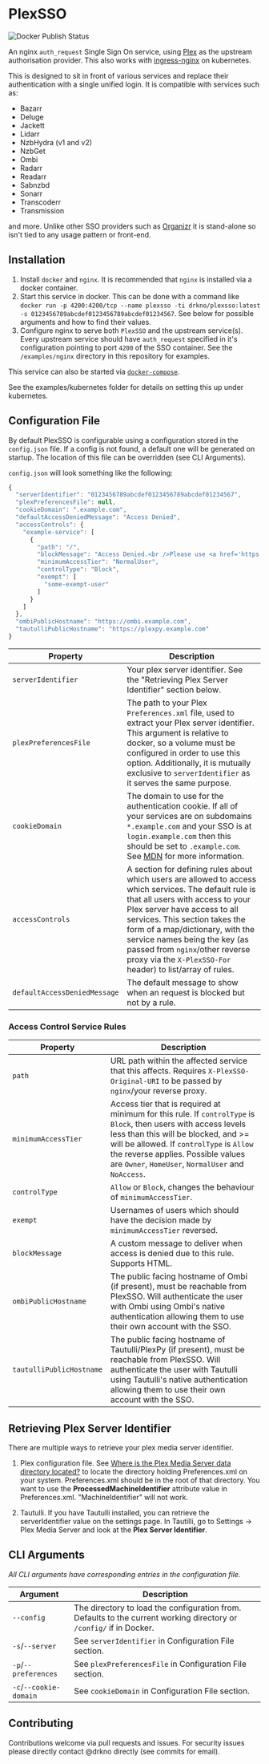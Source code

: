 # PlexSSO

![Docker Publish Status](https://github.com/drkno/PlexSSOv2/workflows/Publish%20Docker%20image/badge.svg)

An nginx `auth_request` Single Sign On service, using [Plex](https://plex.tv) as the upstream authorisation provider. This also works with [ingress-nginx](https://github.com/kubernetes/ingress-nginx) on kubernetes.

This is designed to sit in front of various services and replace their authentication with a single unified login. It is compatible with services such as:

- Bazarr
- Deluge
- Jackett
- Lidarr
- NzbHydra (v1 and v2)
- NzbGet
- Ombi
- Radarr
- Readarr
- Sabnzbd
- Sonarr
- Transcoderr
- Transmission

and more. Unlike other SSO providers such as [Organizr](https://github.com/causefx/Organizr) it is stand-alone so isn't tied to any usage pattern or front-end.

## Installation

1. Install `docker` and `nginx`. It is recommended that `nginx` is installed via a docker container.
2. Start this service in docker. This can be done with a command like `docker run -p 4200:4200/tcp --name plexsso -ti drkno/plexsso:latest -s 0123456789abcdef0123456789abcdef01234567`. See below for possible arguments and how to find their values.
3. Configure nginx to serve both `PlexSSO` and the upstream service(s). Every upstream service should have `auth_request` specified in it's configuration pointing to port `4200` of the SSO container. See the `/examples/nginx` directory in this repository for examples.

This service can also be started via [`docker-compose`](./examples/docker-compose.yaml).

See the examples/kubernetes folder for details on setting this up under kubernetes.

## Configuration File

By default PlexSSO is configurable using a configuration stored in the `config.json` file. If a config is not found, a default one will be generated on startup. The location of this file can be overridden (see CLI Arguments).

`config.json` will look something like the following:

```js
{
  "serverIdentifier": "0123456789abcdef0123456789abcdef01234567",
  "plexPreferencesFile": null,
  "cookieDomain": ".example.com",
  "defaultAccessDeniedMessage": "Access Denied",
  "accessControls": {
    "example-service": [
      {
        "path": "/",
        "blockMessage": "Access Denied.<br />Please use <a href='https://ombi.example.com'>Ombi</a> instead.",
        "minimumAccessTier": "NormalUser",
        "controlType": "Block",
        "exempt": [
          "some-exempt-user"
        ]
      }
    ]
  },
  "ombiPublicHostname": "https://ombi.example.com",
  "tautulliPublicHostname": "https://plexpy.example.com"
}
```

| Property              | Description |
|-----------------------|-------------|
| `serverIdentifier`    | Your plex server identifier. See the "Retrieving Plex Server Identifier" section below. |
| `plexPreferencesFile` | The path to your Plex `Preferences.xml` file, used to extract your Plex server identifier. This argument is relative to docker, so a volume must be configured in order to use this option. Additionally, it is mutually exclusive to `serverIdentifier` as it serves the same purpose. |
| `cookieDomain` | The domain to use for the authentication cookie. If all of your services are on subdomains `*.example.com` and your SSO is at `login.example.com` then this should be set to `.example.com`. See [MDN](https://developer.mozilla.org/en-US/docs/Web/HTTP/Cookies) for more information. |
| `accessControls` | A section for defining rules about which users are allowed to access which services. The default rule is that all users with access to your Plex server have access to all services. This section takes the form of a map/dictionary, with the service names being the key (as passed from `nginx`/other reverse proxy via the `X-PlexSSO-For` header) to list/array of rules. |
| `defaultAccessDeniedMessage` | The default message to show when an request is blocked but not by a rule. |

### Access Control Service Rules

| Property              | Description |
|-----------------------|-------------|
| `path` | URL path within the affected service that this affects. Requires `X-PlexSSO-Original-URI` to be passed by `nginx`/your reverse proxy. |
| `minimumAccessTier` | Access tier that is required at minimum for this rule. If `controlType` is `Block`, then users with access levels less than this will be blocked, and >= will be allowed. If `controlType` is `Allow` the reverse applies. Possible values are `Owner`, `HomeUser`, `NormalUser` and `NoAccess`. |
| `controlType` | `Allow` or `Block`, changes the behaviour of `minimumAccessTier`. |
| `exempt` | Usernames of users which should have the decision made by `minimumAccessTier` reversed. |
| `blockMessage` | A custom message to deliver when access is denied due to this rule. Supports HTML. |
| `ombiPublicHostname` | The public facing hostname of Ombi (if present), must be reachable from PlexSSO. Will authenticate the user with Ombi using Ombi's native authentication allowing them to use their own account with the SSO. |
| `tautulliPublicHostname` | The public facing hostname of Tautulli/PlexPy (if present), must be reachable from PlexSSO. Will authenticate the user with Tautulli using Tautulli's native authentication allowing them to use their own account with the SSO. |

## Retrieving Plex Server Identifier

There are multiple ways to retrieve your plex media server identifier.

1. Plex configuration file. See [Where is the Plex Media Server data directory located?](https://support.plex.tv/articles/202915258-where-is-the-plex-media-server-data-directory-located/) to locate the directory holding Preferences.xml on your system. Preferences.xml should be in the root of that directory. You want to use the **ProcessedMachineIdentifier** attribute value in Preferences.xml. "MachineIdentifier" will not work.

2. Tautulli. If you have Tautulli installed, you can retrieve the serverIdentifier value on the settings page. In Tautilli, go to Settings -> Plex Media Server and look at the **Plex Server Identifier**.

## CLI Arguments

_All CLI arguments have corresponding entries in the configuration file._

| Argument             | Description |
|----------------------|-------------|
| `--config`           | The directory to load the configuration from. Defaults to the current working directory or `/config/` if in Docker. |
| `-s`/`--server`      | See `serverIdentifier` in Configuration File section. |
| `-p`/`--preferences` | See `plexPreferencesFile` in Configuration File section. |
| `-c`/`--cookie-domain` | See `cookieDomain` in Configuration File section.  |

## Contributing

Contributions welcome via pull requests and issues. For security issues please directly contact @drkno directly (see commits for email).
